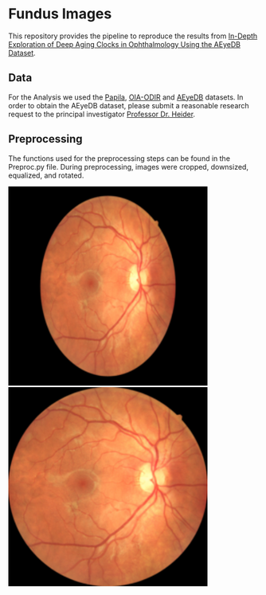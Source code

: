 # Fundus Images
This repository provides the pipeline to reproduce the results from [In-Depth Exploration of Deep Aging Clocks in Ophthalmology Using the AEyeDB Dataset](TODO). 


## Data 
For the Analysis we used the [Papila](https://www.nature.com/articles/s41597-022-01388-1), [OIA-ODIR](https://link.springer.com/chapter/10.1007/978-3-030-71058-3_11) and [AEyeDB](TODO) datasets. In order to obtain the AEyeDB dataset, please submit a reasonable research request to the principal investigator [Professor Dr. Heider](https://heiderlab.de/).

## Preprocessing
The functions used for the preprocessing steps can be found in the Preproc.py file. During preprocessing, images were cropped, downsized, equalized, and rotated. 

<p float="left">
  <img src="res/t0.png" alt="original_image" width="400"/>
  <img src="res/t1.png" alt="cropped_image" width="400"/>
</p>

